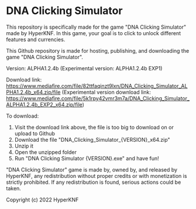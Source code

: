 # DNA Clicking Simulator

This repository is specifically made for the game "DNA Clicking Simulator" made by HyperKNF. In this game, your goal is to click to unlock different features and currencies.

This Github repository is made for hosting, publishing, and downloading the game "DNA Clicking Simulator".

Version: ALPHA1.2.4b (Experimental version: ALPHA1.2.4b EXP1)

Download link: https://www.mediafire.com/file/82ttfaqinzt9lxn/DNA_Clicking_Simulator_ALPHA1.2.4b_x64.zip/file (Experimental version download link: https://www.mediafire.com/file/5k1rpy42vmr3m7a/DNA_Clicking_Simulator_ALPHA1.2.4b_EXP2_x64.zip/file)

To download:
1. Visit the download link above, the file is too big to download on or upload to Github
2. Download the file "DNA_Clicking_Simulator_{VERSION}_x64.zip"
3. Unzip it
4. Open the unzipped folder
5. Run "DNA Clicking Simulator {VERSION}.exe" and have fun!

"DNA Clicking Simulator" game is made by, owned by, and released by HyperKNF, any redistribution without proper credits or with monetization is strictly prohibited. If any redistribution is found, serious actions could be taken.

Copyright (c) 2022 HyperKNF
